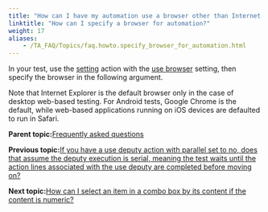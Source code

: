 ```yaml
--- 
title: "How can I have my automation use a browser other than Internet Explorer?"
linktitle: "How can I specify a browser for automation?"
weight: 17
aliases: 
    - /TA_FAQ/Topics/faq.howto.specify_browser_for_automation.html
---
```


In your test, use the [setting](/TA_Automation/Topics/bia_setting.html) action with the [use browser](/TA_Automation/Topics/bis_use_browser.html) setting, then specify the browser in the following argument.

Note that Internet Explorer is the default browser only in the case of desktop web-based testing. For Android tests, Google Chrome is the default, while web-based applications running on iOS devices are defaulted to run in Safari.

**Parent topic:**[Frequently asked questions](/TA_Help/Topics/Support_FAQ.html)

**Previous topic:**[If you have a use deputy action with parallel set to no, does that assume the deputy execution is serial, meaning the test waits until the action lines associated with the use deputy are completed before moving on?](/TA_FAQ/Topics/faq.how_does_non-parallel_use_deputy_work.html)

**Next topic:**[How can I select an item in a combo box by its content if the content is numeric?](/TA_FAQ/Topics/faq.select_combo_box_with_numeric_value.html)

